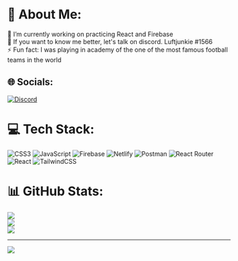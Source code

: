 # 💫 About Me:
🔭 I’m currently working on practicing React and Firebase<br>💬 If you want to know me better, let's talk on discord. Luftjunkie #1566<br>⚡ Fun fact: I was playing in academy of the one of the most famous football teams in the world


## 🌐 Socials:
[![Discord](https://img.shields.io/badge/Discord-%237289DA.svg?logo=discord&logoColor=white)](https://discord.gg/795733499202109480) 

# 💻 Tech Stack:
![CSS3](https://img.shields.io/badge/css3-%231572B6.svg?style=for-the-badge&logo=css3&logoColor=white) ![JavaScript](https://img.shields.io/badge/javascript-%23323330.svg?style=for-the-badge&logo=javascript&logoColor=%23F7DF1E) ![Firebase](https://img.shields.io/badge/firebase-%23039BE5.svg?style=for-the-badge&logo=firebase) ![Netlify](https://img.shields.io/badge/netlify-%23000000.svg?style=for-the-badge&logo=netlify&logoColor=#00C7B7) ![Postman](https://img.shields.io/badge/Postman-FF6C37?style=for-the-badge&logo=postman&logoColor=white) ![React Router](https://img.shields.io/badge/React_Router-CA4245?style=for-the-badge&logo=react-router&logoColor=white) ![React](https://img.shields.io/badge/react-%2320232a.svg?style=for-the-badge&logo=react&logoColor=%2361DAFB) ![TailwindCSS](https://img.shields.io/badge/tailwindcss-%2338B2AC.svg?style=for-the-badge&logo=tailwind-css&logoColor=white)
# 📊 GitHub Stats:
![](https://github-readme-stats.vercel.app/api?username=Luftjunkie19&theme=dark&hide_border=false&include_all_commits=true&count_private=false)<br/>
![](https://github-readme-streak-stats.herokuapp.com/?user=Luftjunkie19&theme=dark&hide_border=false)<br/>
![](https://github-readme-stats.vercel.app/api/top-langs/?username=Luftjunkie19&theme=dark&hide_border=false&include_all_commits=true&count_private=false&layout=compact)

---
[![](https://visitcount.itsvg.in/api?id=Luftjunkie19&icon=0&color=0)](https://visitcount.itsvg.in)

<!-- Proudly created with GPRM ( https://gprm.itsvg.in ) -->
